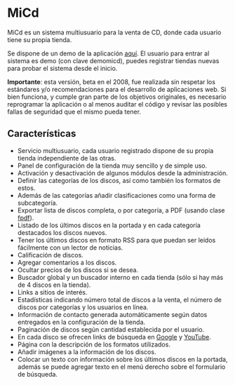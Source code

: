MiCd
====

MiCd es un sistema multiusuario para la venta de CD, donde cada usuario tiene su propia tienda.

Se dispone de un demo de la aplicación [aquí](http://mi.delaf.cl/micd). El usuario para entrar al sistema es demo (con clave demomicd), puedes registrar tiendas nuevas para probar el sistema desde el inicio.

**Importante**: esta versión, beta en el 2008, fue realizada sin respetar los estándares y/o recomendaciones para el desarrollo de aplicaciones web. Si bien funciona, y cumple gran parte de los objetivos originales, es necesario reprogramar la aplicación o al menos auditar el código y revisar las posibles fallas de seguridad que el mismo pueda tener.

Características
---------------

- Servicio multiusuario, cada usuario registrado dispone de su propia tienda independiente de las otras.
- Panel de configuración de la tienda muy sencillo y de simple uso.
- Activación y desactivación de algunos módulos desde la administración.
- Definir las categorías de los discos, así como también los formatos de estos.
- Además de las categorías añadir clasificaciones como una forma de subcategoría.
- Exportar lista de discos completa, o por categoría, a PDF (usando clase [fpdf](http://www.fpdf.org)).
- Listado de los últimos discos en la portada y en cada categoría destacados los discos nuevos.
- Tener los últimos discos en formato RSS para que puedan ser leídos fácilmente con un lector de noticias.
- Calificación de discos.
- Agregar comentarios a los discos.
- Ocultar precios de los discos si se desea.
- Buscador global y un buscador interno en cada tienda (sólo si hay más de 4 discos en la tienda).
- Links a sitios de interés.
- Estadísticas indicando número total de discos a la venta, el número de discos por categorías y los usuarios en línea.
- Información de contacto generada automáticamente según datos entregados en la configuración de la tienda.
- Paginación de discos según cantidad establecida por el usuario.
- En cada disco se ofrecen links de búsqueda en [Google](http://www.google.cl) y [YouTube](http://www.youtube.com).
- Página con la descripción de los formatos utilizados.
- Añadir imágenes a la información de los discos.
- Colocar un texto con información sobre los últimos discos en la portada, además se puede agregar texto en el menú derecho sobre el formulario de búsqueda.
